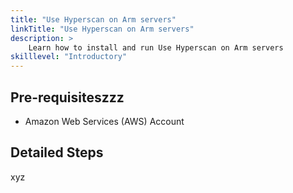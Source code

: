 ```yaml
---
title: "Use Hyperscan on Arm servers"
linkTitle: "Use Hyperscan on Arm servers"
description: >
    Learn how to install and run Use Hyperscan on Arm servers 
skilllevel: "Introductory"
---
```


## Pre-requisiteszzz

* Amazon Web Services (AWS) Account 

## Detailed Steps
xyz